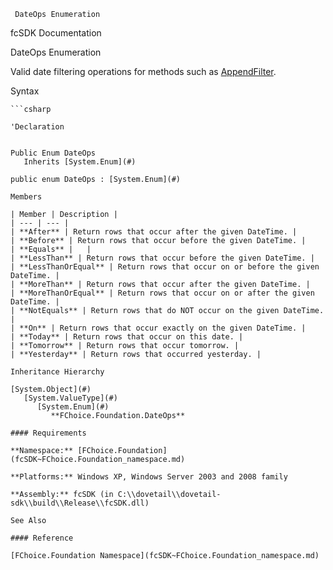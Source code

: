 ﻿     DateOps Enumeration                                                               

fcSDK Documentation

DateOps Enumeration

Valid date filtering operations for methods such as [AppendFilter](fcSDK~FChoice.Foundation.FCGeneric~AppendFilter(String,DateOps,DateTime).md).

Syntax

```vbnet
```csharp

'Declaration
 

Public Enum DateOps 
   Inherits [System.Enum](#)

public enum DateOps : [System.Enum](#) 

Members

| Member | Description |
| --- | --- |
| **After** | Return rows that occur after the given DateTime. |
| **Before** | Return rows that occur before the given DateTime. |
| **Equals** |   |
| **LessThan** | Return rows that occur before the given DateTime. |
| **LessThanOrEqual** | Return rows that occur on or before the given DateTime. |
| **MoreThan** | Return rows that occur after the given DateTime. |
| **MoreThanOrEqual** | Return rows that occur on or after the given DateTime. |
| **NotEquals** | Return rows that do NOT occur on the given DateTime. |
| **On** | Return rows that occur exactly on the given DateTime. |
| **Today** | Return rows that occur on this date. |
| **Tomorrow** | Return rows that occur tomorrow. |
| **Yesterday** | Return rows that occurred yesterday. |

Inheritance Hierarchy

[System.Object](#)  
   [System.ValueType](#)  
      [System.Enum](#)  
         **FChoice.Foundation.DateOps**  

#### Requirements

**Namespace:** [FChoice.Foundation](fcSDK~FChoice.Foundation_namespace.md)

**Platforms:** Windows XP, Windows Server 2003 and 2008 family

**Assembly:** fcSDK (in C:\\dovetail\\dovetail-sdk\\build\\Release\\fcSDK.dll)

See Also

#### Reference

[FChoice.Foundation Namespace](fcSDK~FChoice.Foundation_namespace.md)